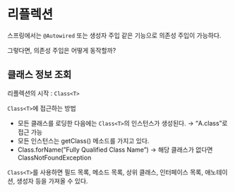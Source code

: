 # 리플렉션

스프링에서는 `@Autowired` 또는 생성자 주입 같은 기능으로 의존성 주입이 가능하다.

그렇다면, 의존성 주입은 어떻게 동작할까?

## 클래스 정보 조회

리플렉션의 시작 : `Class<T>`

`Class<T>`에 접근하는 방법

- 모든 클래스를 로딩한 다음에는 `Class<T>`의 인스턴스가 생성된다.
  → “A.class”로 접근 가능
- 모든 인스턴스는 getClass() 메소드를 가지고 있다.
- Class.forName(”Fully Qualified Class Name”)
  → 해당 클래스가 없다면 ClassNotFoundException

`Class<T>`를 사용하면 필드 목록, 메소드 목록, 상위 클래스, 인터페이스 목록, 애노테이션, 생성자 등을 가져올 수 있다.
